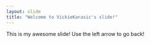 ```yaml
---
layout: slide
title: "Welcome to VickieKarasic's slide!"
---
```

This is my awesome slide!
Use the left arrow to go back!
